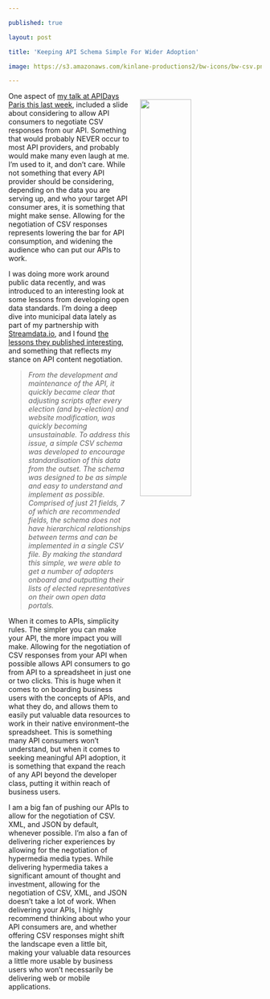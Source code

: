 ---
published: true
layout: post
title: 'Keeping API Schema Simple For Wider Adoption'
image: https://s3.amazonaws.com/kinlane-productions2/bw-icons/bw-csv.png
---

<p><img src="https://s3.amazonaws.com/kinlane-productions2/bw-icons/bw-csv.png" align="right" width="45%" style="padding: 15px;" />
<p>One aspect of <a href="http://apievangelist.com/2018/02/03/api-is-not-just-rest/">my talk at APIDays Paris this last week</a>, included a slide about considering to allow API consumers to negotiate CSV responses from our API. Something that would probably NEVER occur to most API providers, and probably would make many even laugh at me. I’m used to it, and don’t care. While not something that every API provider should be considering, depending on the data you are serving up, and who your target API consumer ares, it is something that might make sense. Allowing for the negotiation of CSV responses represents lowering the bar for API consumption, and widening the audience who can put our APIs to work.

<p>I was doing more work around public data recently, and was introduced to an interesting look at some lessons from developing open data standards. I’m doing a deep dive into municipal data lately as part of my partnership with <a href="http://apis.how/streamdata">Streamdata.io</a>, and I found <a href="http://www.opennorth.ca/2017/12/21/from-development-to-adoption-lessons-from-three-open-standards.html">the lessons they published interesting</a>, and something that reflects my stance on API content negotiation.

<blockquote>
  <p><em>From the development and maintenance of the API, it quickly became clear that adjusting scripts after every election (and by-election) and website modification, was quickly becoming unsustainable. To address this issue, a simple CSV schema was developed to encourage standardisation of this data from the outset. The schema was designed to be as simple and easy to understand and implement as possible. Comprised of just 21 fields, 7 of which are recommended fields, the schema does not have hierarchical relationships between terms and can be implemented in a single CSV file. By making the standard this simple, we were able to get a number of adopters onboard and outputting their lists of elected representatives on their own open data portals.</em>
</blockquote>

<p>When it comes to APIs, simplicity rules. The simpler you can make your API, the more impact you will make. Allowing for the negotiation of CSV responses from your API when possible allows API consumers to go from API to a spreadsheet in just one or two clicks. This is huge when it comes to on boarding business users with the concepts of APIs, and what they do, and allows them to easily put valuable data resources to work in their native environment–the spreadsheet. This is something many API consumers won’t understand, but when it comes to seeking meaningful API adoption, it is something that expand the reach of any API beyond the developer class, putting it within reach of business users.

<p>I am a big fan of pushing our APIs to allow for the negotiation of CSV. XML, and JSON by default, whenever possible. I’m also a fan of delivering richer experiences by allowing for the negotiation of hypermedia media types. While delivering hypermedia takes a significant amount of thought and investment, allowing for the negotiation of CSV, XML, and JSON doesn’t take a lot of work. When delivering your APIs, I highly recommend thinking about who your API consumers are, and whether offering CSV responses might shift the landscape even a little bit, making your valuable data resources a little more usable by business users who won’t necessarily be delivering web or mobile applications.


